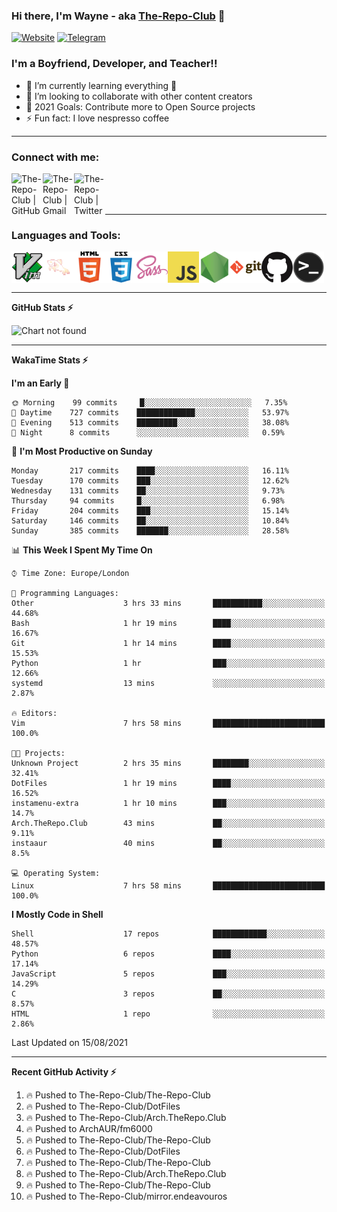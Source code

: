 ### Hi there, I'm Wayne - aka [The-Repo-Club][website] 👋

[![Website](https://img.shields.io/website?label=github.com/The-Repo-Club/&color=orange&style=flat-square&url=https://github.com/The-Repo-Club/)][website]
[![Telegram](https://img.shields.io/badge/Chat%20on-Telegram-orange.svg?color=orange&logo=telegram&style=flat-square)][telegram]

### I'm a Boyfriend, Developer, and Teacher!!

- 🌱 I’m currently learning everything 🤣
- 👯 I’m looking to collaborate with other content creators
- 🥅 2021 Goals: Contribute more to Open Source projects
- ⚡ Fun fact: I love nespresso coffee

---
### Connect with me:

[<img align="left" alt="The-Repo-Club | GitHub" width="50px" src="https://cdn.jsdelivr.net/npm/simple-icons@v3/icons/github.svg" />][website]
[<img align="left" alt="The-Repo-Club | Gmail" width="50px" src="https://cdn.jsdelivr.net/npm/simple-icons@v3/icons/gmail.svg" />][email]
[<img align="left" alt="The-Repo-Club | Twitter" width="50px" src="https://cdn.jsdelivr.net/npm/simple-icons@v3/icons/telegram.svg" />][telegram]

[website]: https://github.com/The-Repo-Club/
[email]: mailto:wayne6324@gmail.com
[telegram]: https://t.me/TheRepoClub

<br />
<br />
<br />

---
### Languages and Tools:

<img align="left" alt="Vim" width="50px" src="https://raw.githubusercontent.com/github/explore/80688e429a7d4ef2fca1e82350fe8e3517d3494d/topics/vim/vim.png" />
<img align="left" alt="Fish" width="50px" src="https://raw.githubusercontent.com/github/explore/80688e429a7d4ef2fca1e82350fe8e3517d3494d/topics/fish/fish.png" />
<img align="left" alt="HTML5" width="50px" src="https://raw.githubusercontent.com/github/explore/80688e429a7d4ef2fca1e82350fe8e3517d3494d/topics/html/html.png" />
<img align="left" alt="CSS3" width="50px" src="https://raw.githubusercontent.com/github/explore/80688e429a7d4ef2fca1e82350fe8e3517d3494d/topics/css/css.png" />
<img align="left" alt="Sass" width="50px" src="https://raw.githubusercontent.com/github/explore/80688e429a7d4ef2fca1e82350fe8e3517d3494d/topics/sass/sass.png" />
<img align="left" alt="JavaScript" width="50px" src="https://raw.githubusercontent.com/github/explore/80688e429a7d4ef2fca1e82350fe8e3517d3494d/topics/javascript/javascript.png" />
<img align="left" alt="Node.js" width="50px" src="https://raw.githubusercontent.com/github/explore/80688e429a7d4ef2fca1e82350fe8e3517d3494d/topics/nodejs/nodejs.png" />
<img align="left" alt="Git" width="50px" src="https://raw.githubusercontent.com/github/explore/80688e429a7d4ef2fca1e82350fe8e3517d3494d/topics/git/git.png" />
<img align="left" alt="GitHub" width="50px" src="https://raw.githubusercontent.com/github/explore/78df643247d429f6cc873026c0622819ad797942/topics/github/github.png" />
<img align="left" alt="Terminal" width="50px" src="https://raw.githubusercontent.com/github/explore/80688e429a7d4ef2fca1e82350fe8e3517d3494d/topics/terminal/terminal.png" />

<br />
<br />
<br />

---

**GitHub Stats ⚡**

![Chart not found](https://github-readme-stats.vercel.app/api?username=The-Repo-Club&theme=tokyonight&show_icons=true&count_private=true&hide_border=true&include_all_commits=true&custom_title=The-Repo-Club%27s+GitHub+Stats)


---

**WakaTime Stats ⚡**

<!--START_SECTION:waka-->
**I'm an Early 🐤** 

```text
🌞 Morning    99 commits     █░░░░░░░░░░░░░░░░░░░░░░░░   7.35% 
🌆 Daytime    727 commits    █████████████░░░░░░░░░░░░   53.97% 
🌃 Evening    513 commits    █████████░░░░░░░░░░░░░░░░   38.08% 
🌙 Night      8 commits      ░░░░░░░░░░░░░░░░░░░░░░░░░   0.59%

```
📅 **I'm Most Productive on Sunday** 

```text
Monday       217 commits    ████░░░░░░░░░░░░░░░░░░░░░   16.11% 
Tuesday      170 commits    ███░░░░░░░░░░░░░░░░░░░░░░   12.62% 
Wednesday    131 commits    ██░░░░░░░░░░░░░░░░░░░░░░░   9.73% 
Thursday     94 commits     █░░░░░░░░░░░░░░░░░░░░░░░░   6.98% 
Friday       204 commits    ███░░░░░░░░░░░░░░░░░░░░░░   15.14% 
Saturday     146 commits    ██░░░░░░░░░░░░░░░░░░░░░░░   10.84% 
Sunday       385 commits    ███████░░░░░░░░░░░░░░░░░░   28.58%

```


📊 **This Week I Spent My Time On** 

```text
⌚︎ Time Zone: Europe/London

💬 Programming Languages: 
Other                    3 hrs 33 mins       ███████████░░░░░░░░░░░░░░   44.68% 
Bash                     1 hr 19 mins        ████░░░░░░░░░░░░░░░░░░░░░   16.67% 
Git                      1 hr 14 mins        ████░░░░░░░░░░░░░░░░░░░░░   15.53% 
Python                   1 hr                ███░░░░░░░░░░░░░░░░░░░░░░   12.66% 
systemd                  13 mins             ░░░░░░░░░░░░░░░░░░░░░░░░░   2.87%

🔥 Editors: 
Vim                      7 hrs 58 mins       █████████████████████████   100.0%

🐱‍💻 Projects: 
Unknown Project          2 hrs 35 mins       ████████░░░░░░░░░░░░░░░░░   32.41% 
DotFiles                 1 hr 19 mins        ████░░░░░░░░░░░░░░░░░░░░░   16.52% 
instamenu-extra          1 hr 10 mins        ███░░░░░░░░░░░░░░░░░░░░░░   14.7% 
Arch.TheRepo.Club        43 mins             ██░░░░░░░░░░░░░░░░░░░░░░░   9.11% 
instaaur                 40 mins             ██░░░░░░░░░░░░░░░░░░░░░░░   8.5%

💻 Operating System: 
Linux                    7 hrs 58 mins       █████████████████████████   100.0%

```

**I Mostly Code in Shell** 

```text
Shell                    17 repos            ████████████░░░░░░░░░░░░░   48.57% 
Python                   6 repos             ████░░░░░░░░░░░░░░░░░░░░░   17.14% 
JavaScript               5 repos             ███░░░░░░░░░░░░░░░░░░░░░░   14.29% 
C                        3 repos             ██░░░░░░░░░░░░░░░░░░░░░░░   8.57% 
HTML                     1 repo              ░░░░░░░░░░░░░░░░░░░░░░░░░   2.86%

```



 Last Updated on 15/08/2021
<!--END_SECTION:waka-->

---

**Recent GitHub Activity :zap:**

<!--START_SECTION:activity-->
1. 🔥 Pushed to The-Repo-Club/The-Repo-Club
2. 🔥 Pushed to The-Repo-Club/DotFiles
3. 🔥 Pushed to The-Repo-Club/Arch.TheRepo.Club
4. 🔥 Pushed to ArchAUR/fm6000
5. 🔥 Pushed to The-Repo-Club/The-Repo-Club
6. 🔥 Pushed to The-Repo-Club/DotFiles
7. 🔥 Pushed to The-Repo-Club/The-Repo-Club
8. 🔥 Pushed to The-Repo-Club/Arch.TheRepo.Club
9. 🔥 Pushed to The-Repo-Club/The-Repo-Club
10. 🔥 Pushed to The-Repo-Club/mirror.endeavouros
<!--END_SECTION:activity-->